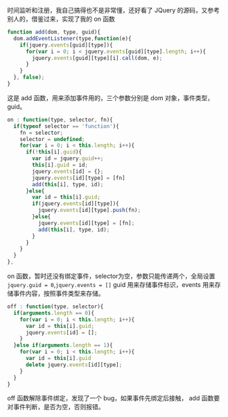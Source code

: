 时间监听和注册，我自己搞得也不是非常懂，还好看了 JQuery 的源码，又参考别人的，借鉴过来，实现了我的 on 函数

```javascript
function add(dom, type, guid){
  dom.addEventListener(type,function(e){
    if(jquery.events[guid][type]){
      for(var i = 0; i < jquery.events[guid][type].length; i++){
        jquery.events[guid][type][i].call(dom, e);
      }
    }
  }, false);
}
```

这是 add 函数，用来添加事件用的，三个参数分别是 dom 对象，事件类型，guid。

```javascript
on : function(type, selector, fn){
  if(typeof selector == 'function'){
    fn = selector;
    selector = undefined;
    for(var i = 0; i < this.length; i++){
      if(!this[i].guid){
        var id = jquery.guid++;
        this[i].guid = id;
        jquery.events[id] = {};
        jquery.events[id][type] = [fn]
        add(this[i], type, id);
      }else{
        var id = this[i].guid;
        if(jquery.events[id][type]){
          jquery.events[id][type].push(fn);
        }else{
          jquery.events[id][type] = [fn];
          add(this[i], type, id);
        }
      }
    }
  }
},
```

on 函数，暂时还没有绑定事件，selector为空，参数只能传递两个，全局设置`jquery.guid = 0`,`jquery.events = []` guid 用来存储事件标识，events 用来存储事件内容，按照事件类型来存储。

```javascript
off : function(type, selector){
  if(arguments.length == 0){
    for(var i = 0; i < this.length; i++){
      var id = this[i].guid;
      jquery.events[id] = [];
    }
  }else if(arguments.length == 1){
    for(var i = 0; i < this.length; i++){
      var id = this[i].guid
      delete jquery.events[id][type];
    }
  }
}
```

off 函数解除事件绑定，发现了一个 bug，如果事件先绑定后接触， add 函数要对事件判断，是否为空，否则报错。